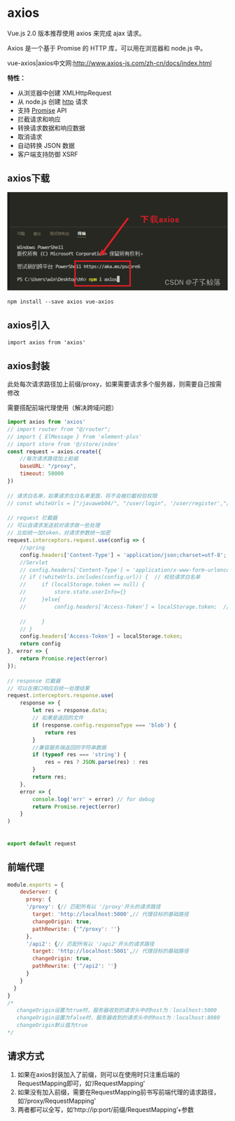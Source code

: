 # axios

Vue.js 2.0 版本推荐使用 axios 来完成 ajax 请求。

Axios 是一个基于 Promise 的 HTTP 库，可以用在浏览器和 node.js 中。

vue-axios|axios中文网:http://www.axios-js.com/zh-cn/docs/index.html

**特性：**

* 从浏览器中创建 XMLHttpRequest
* 从 node.js 创建 [http](http://nodejs.org/api/http.html) 请求
* 支持 [Promise](https://developer.mozilla.org/en-US/docs/Web/JavaScript/Reference/Global_Objects/Promise) API
* 拦截请求和响应
* 转换请求数据和响应数据
* 取消请求
* 自动转换 JSON 数据
* 客户端支持防御 XSRF

## axios下载

![1684044280517](image/23-05-14-axios/1684044280517.png)

```
npm install --save axios vue-axios
```

## axios引入

```
import axios from 'axios'
```

## axios封装

此处每次请求路径加上前缀/proxy，如果需要请求多个服务器，则需要自己按需修改

需要搭配前端代理使用（解决跨域问题）

```js
import axios from 'axios'
// import router from "@/router";
// import { ElMessage } from 'element-plus'
// import store from '@/store/index'
const request = axios.create({
    //每次请求路径加上前缀
    baseURL: "/proxy",
    timeout: 50000
})

// 请求白名单，如果请求在白名单里面，将不会被拦截校验权限
// const whiteUrls = ["/javaweb04/", "/user/login", '/user/register',"/advert/advertList"]

// request 拦截器
// 可以自请求发送前对请求做一些处理
// 比如统一加token，对请求参数统一加密
request.interceptors.request.use(config => {
    //spring
    config.headers['Content-Type'] = 'application/json;charset=utf-8';
    //Servlet
    // config.headers['Content-Type'] = 'application/x-www-form-urlencoded';
    // if (!whiteUrls.includes(config.url)) {  // 校验请求白名单
    //     if (localStorage.token == null) {
    //         store.state.userInfo={}
    //     }else{
    //         config.headers['Access-Token'] = localStorage.token;  // 设置请求头

    //     }
    // }
    config.headers['Access-Token'] = localStorage.token;
    return config
}, error => {
    return Promise.reject(error)
});

// response 拦截器
// 可以在接口响应后统一处理结果
request.interceptors.response.use(
    response => {
        let res = response.data;
        // 如果是返回的文件
        if (response.config.responseType === 'blob') {
            return res
        }
        //兼容服务端返回的字符串数据
        if (typeof res === 'string') {
            res = res ? JSON.parse(res) : res
        }
        return res;
    },
    error => {
        console.log('err' + error) // for debug
        return Promise.reject(error)
    }
)


export default request
```

## 前端代理

```js
module.exports = {
	devServer: {
      proxy: {
      '/proxy': {// 匹配所有以 '/proxy'开头的请求路径
        target: 'http://localhost:5000',// 代理目标的基础路径
        changeOrigin: true,
        pathRewrite: {'^/proxy': ''}
      },
      '/api2': {// 匹配所有以 '/api2'开头的请求路径
        target: 'http://localhost:5001',// 代理目标的基础路径
        changeOrigin: true,
        pathRewrite: {'^/api2': ''}
      }
    }
  }
}
/*
   changeOrigin设置为true时，服务器收到的请求头中的host为：localhost:5000
   changeOrigin设置为false时，服务器收到的请求头中的host为：localhost:8080
   changeOrigin默认值为true
*/

```

## 请求方式

1. 如果在axios封装加入了前缀，则可以在使用时只注重后端的RequestMapping即可，如‘/RequestMapping’
2. 如果没有加入前缀，需要在RequestMapping前书写前端代理的请求路径，如‘/proxy/RequestMapping’
3. 两者都可以全写，如‘http://ip:port/前缀/RequestMapping’+参数
